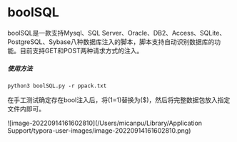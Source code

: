 # boolSQL

boolSQL是一款支持Mysql、SQL Server、Oracle、DB2、Access、SQLite、PostgreSQL、Sybase八种数据库注入的脚本，脚本支持自动识别数据库的功能。目前支持GET和POST两种请求方式的注入。
##### 使用方法
```
python3 boolSQL.py -r ppack.txt
```
在手工测试确定存在bool注入后，将(1=1)替换为($)，然后将完整数据包放入指定文件内即可。

![image-20220914161602810](/Users/micanpu/Library/Application Support/typora-user-images/image-20220914161602810.png)